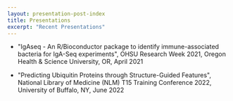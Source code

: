 ```yaml
---
layout: presentation-post-index
title: Presentations
excerpt: "Recent Presentations"
---
```



- "IgAseq - An R/Bioconductor package to identify immune-associated bacteria for IgA-Seq experiments", OHSU Research Week 2021, Oregon Health & Science University, OR, April 2021

- "Predicting Ubiquitin Proteins through Structure-Guided Features", National Library of Medicine (NLM) T15 Training Conference 2022, University of Buffalo, NY, June 2022
